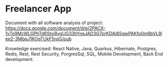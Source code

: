 # Freelancer App

Document with all software analysis of project: https://docs.google.com/document/d/e/2PACX-1vTe9McWLGPhTd6Stsj8vgUG33hYneJAD3G7orKDAi8SgwPAKfo0m6bVL9iee2-3MbpJ1KOqTUkF5rqG/pub

Knowledge exercised:  React Native, Java, Quarkus, Hibernate, Postgres, Redis, Rest, Rest Security, PorgresSql, SQL, Mobile Development, Back End development.
